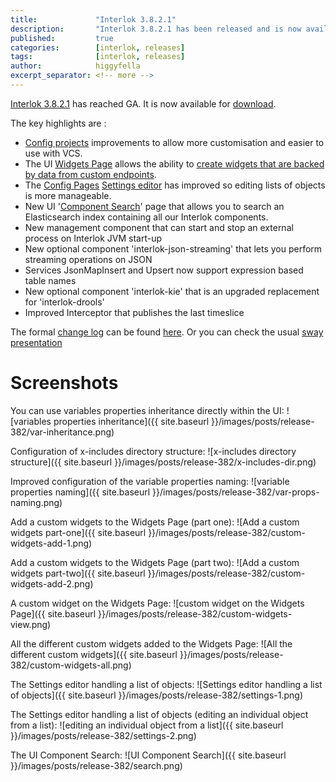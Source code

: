 ```yaml
---
title:             "Interlok 3.8.2.1"
description:       "Interlok 3.8.2.1 has been released and is now available for download."
published:         true
categories:        [interlok, releases]
tags:              [interlok, releases]
author:            higgyfella
excerpt_separator: <!-- more -->
---
```


[Interlok 3.8.2.1](https://development.adaptris.net/installers/Interlok/3.8.2.1/) has reached GA. It is now available for [download](https://development.adaptris.net/installers/Interlok/3.8.2.1/).

<!-- more -->

The key highlights are :

* [Config projects](http://interlok.adaptris.net/interlok-docs/ui-config-project.html) improvements to allow more customisation and easier to use with VCS.
* The UI [Widgets Page](http://interlok.adaptris.net/interlok-docs/ui-widgets.html) allows the ability to [create widgets that are backed by data from custom endpoints](http://interlok.adaptris.net/interlok-docs/ui-widgets.html#custom-widgets).
* The [Config Pages](http://interlok.adaptris.net/interlok-docs/ui-config.html) [Settings editor](http://interlok.adaptris.net/interlok-docs/ui-config.html#settings-editor-features) has improved so editing lists of objects is more manageable.
* New UI '[Component Search](http://interlok.adaptris.net/interlok-docs/ui-interlok-component-search.html)' page that allows you to search an Elasticsearch index containing all our Interlok components.
* New management component that can start and stop an external process on Interlok JVM start-up
* New optional component 'interlok-json-streaming' that lets you perform streaming operations on JSON
* Services JsonMapInsert and Upsert now support expression based table names
* New optional component 'interlok-kie' that is an upgraded replacement for 'interlok-drools'
* Improved Interceptor that publishes the last timeslice

The formal [change log](https://development.adaptris.net/docs/Interlok/changelog.html) can be found [here](https://development.adaptris.net/docs/Interlok/changelog.html). 
Or you can check the usual [sway presentation](https://sway.office.com/KYPk16t3bPqK2o9u)

# Screenshots

You can use variables properties inheritance directly within the UI:
![variables properties inheritance]({{ site.baseurl }}/images/posts/release-382/var-inheritance.png)

Configuration of x-includes directory structure:
![x-includes directory structure]({{ site.baseurl }}/images/posts/release-382/x-includes-dir.png)

Improved configuration of the variable properties naming:
![variable properties naming]({{ site.baseurl }}/images/posts/release-382/var-props-naming.png)

Add a custom widgets to the Widgets Page (part one):
![Add a custom widgets part-one]({{ site.baseurl }}/images/posts/release-382/custom-widgets-add-1.png)

Add a custom widgets to the Widgets Page (part two):
![Add a custom widgets part-two]({{ site.baseurl }}/images/posts/release-382/custom-widgets-add-2.png)

A custom widget on the Widgets Page:
![custom widget on the Widgets Page]({{ site.baseurl }}/images/posts/release-382/custom-widgets-view.png)

All the different custom widgets added to the Widgets Page:
![All the different custom widgets]({{ site.baseurl }}/images/posts/release-382/custom-widgets-all.png)

The Settings editor handling a list of objects:
![Settings editor handling a list of objects]({{ site.baseurl }}/images/posts/release-382/settings-1.png)

The Settings editor handling a list of objects (editing an individual object from a list):
![editing an individual object from a list]({{ site.baseurl }}/images/posts/release-382/settings-2.png)

The UI Component Search:
![UI Component Search]({{ site.baseurl }}/images/posts/release-382/search.png)
